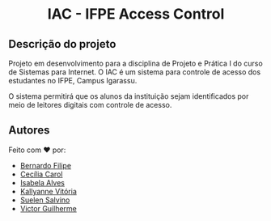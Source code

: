 <h1 align="center">IAC - IFPE Access Control</h1>

## Descrição do projeto
Projeto em desenvolvimento para a disciplina de Projeto e Prática I do curso de Sistemas para Internet. O IAC é um sistema para controle de acesso dos estudantes no IFPE, Campus Igarassu.

O sistema permitirá que os alunos da instituição sejam identificados por meio de leitores digitais com controle de acesso.

## Autores
Feito com :heart: por:

* [Bernardo Filipe](https://github.com/BernardoFOFG)
* [Cecília Carol](https://github.com/CeciliaCarol)
* [Isabela Alves](https://github.com/belinha18)
* [Kallyanne Vitória](https://github.com/KallyVSS) 
* [Suelen Salvino](https://github.com/suelensalvino)
* [Victor Guilherme](https://github.com/Vict0r-Gu1lherme)
